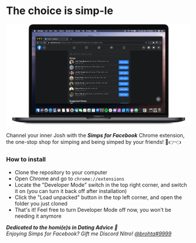 # The choice is simp-le

![Product photo](/images/productpic.png)

Channel your inner Josh with the ***Simps for Facebook*** Chrome extension, the one-stop shop for simping and being simped by your friends! 🥺👉👈

### How to install
* Clone the repository to your computer
* Open Chrome and go to `chrome://extensions`
* Locate the "Developer Mode" switch in the top right corner, and switch it on (you can turn it back off after installation)
* Click the "Load unpacked" button in the top left corner, and open the folder you just cloned
* That's it! Feel free to turn Developer Mode off now, you won't be needing it anymore

***Dedicated to the homi(e)s in Dating Advice 🐸***<br>
_Enjoying Simps for Facebook? Gift me Discord Nitro! [@brohta#9999](http://discord.com/users/549481690054131722)_
